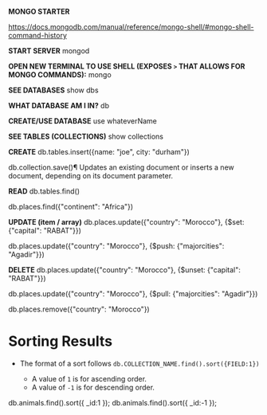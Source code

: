 **MONGO STARTER**

https://docs.mongodb.com/manual/reference/mongo-shell/#mongo-shell-command-history

**START SERVER**
mongod

**OPEN NEW TERMINAL TO USE SHELL (EXPOSES `>` THAT ALLOWS FOR MONGO COMMANDS):**
mongo

**SEE DATABASES**
show dbs

**WHAT DATABASE AM I IN?**
db

**CREATE/USE DATABASE**
use whateverName

**SEE TABLES (COLLECTIONS)**
show collections

**CREATE**
db.tables.insert({name: "joe", city: "durham"})

db.collection.save()¶
Updates an existing document or inserts a new document, depending on its document parameter.

**READ**
db.tables.find()

db.places.find({"continent": "Africa"})

**UPDATE (item / array)**
db.places.update({"country": "Morocco"}, {\$set: {"capital": "RABAT"}})

db.places.update({"country": "Morocco"}, {\$push: {"majorcities": "Agadir"}})

**DELETE**
db.places.update({"country": "Morocco"}, {\$unset: {"capital": "RABAT"}})

db.places.update({"country": "Morocco"}, {\$pull: {"majorcities": "Agadir"}})

db.places.remove({"country": "Morocco"})

# Sorting Results

- The format of a sort follows `db.COLLECTION_NAME.find().sort({FIELD:1})`

  - A value of `1` is for ascending order.
  - A value of `-1` is for descending order.

db.animals.find().sort({ \_id:1 });
db.animals.find().sort({ \_id:-1 });
